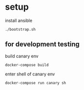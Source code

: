 # setup

install ansible

`./bootstrap.sh`

## for development testing

build canary env

`docker-compose build`

enter shell of canary env

`docker-compose run canary sh`
